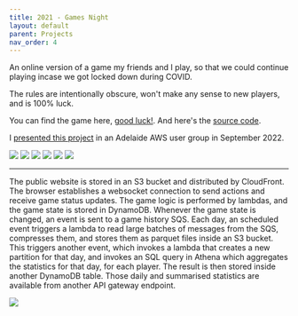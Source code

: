 ```yaml
---
title: 2021 - Games Night
layout: default
parent: Projects
nav_order: 4
---
```


<link rel="stylesheet" href="../css/images.css">

An online version of a game my friends and I play, so that we could continue playing incase we got locked down during COVID.

The rules are intentionally obscure, won't make any sense to new players, and is 100% luck.

You can find the game here, [good luck!]. And here's the [source code].

I [presented this project] in an Adelaide AWS user group in September 2022.

<div class="gallery">
    <img src="../assets/images/drinking_game00.png"/>
    <img src="../assets/images/drinking_game02.png"/>
    <img src="../assets/images/drinking_game06.png"/>
    <img src="../assets/images/drinking_game03.png"/>
    <img src="../assets/images/drinking_game04.png"/>
    <img src="../assets/images/drinking_game05.png"/>
</div>

---

The public website is stored in an S3 bucket and distributed by CloudFront. The browser establishes a websocket connection to send actions and receive game status updates. The game logic is performed by lambdas, and the game state is stored in DynamoDB. Whenever the game state is changed, an event is sent to a game history SQS. Each day, an scheduled event triggers a lambda to read large batches of messages from the SQS, compresses them, and stores them as parquet files inside an S3 bucket. This triggers another event, which invokes a lambda that creates a new partition for that day, and invokes an SQL query in Athena which aggregates the statistics for that day, for each player. The result is then stored inside another DynamoDB table. Those daily and summarised statistics are available from another API gateway endpoint.

<img src="../assets/images/drinking_game01.png"/>

[source code]: https://github.com/Nick-Sullivan/death-dice
[presented this project]: ../assets/pdf/drinking_game.pdf
[good luck!]: https://100percentofthetimehotspaghetti.com/dice.html
